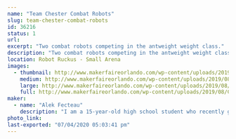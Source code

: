```yaml
---
name: "Team Chester Combat Robots"
slug: team-chester-combat-robots
id: 36216
status: 1
url: 
excerpt: "Two combat robots competing in the antweight weight class."
description: "Two combat robots competing in the antweight weight class."
location: Robot Ruckus - Small Arena
images:
  - thumbnail: http://www.makerfaireorlando.com/wp-content/uploads/2019/08/Chester-Prime-1.png
    medium: http://www.makerfaireorlando.com/wp-content/uploads/2019/08/Chester-Prime-1.png
    large: http://www.makerfaireorlando.com/wp-content/uploads/2019/08/Chester-Prime-1.png
    full: http://www.makerfaireorlando.com/wp-content/uploads/2019/08/Chester-Prime-1.png
maker:
  - name: "Alek Fecteau"
    description: "I am a 15-year-old high school student who recently got into robot combat."
photo_link: 
last-exported: "07/04/2020 05:03:41 pm"
---
```

